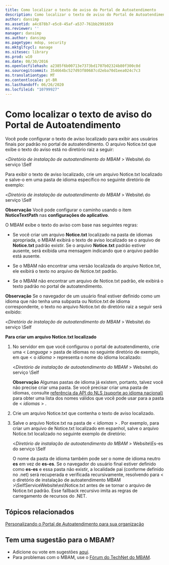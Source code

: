 ```yaml
---
title: Como localizar o texto de aviso do Portal de Autoatendimento
description: Como localizar o texto de aviso do Portal de Autoatendimento
author: dansimp
ms.assetid: a4c878b7-e5c8-45af-a537-761bb2991659
ms.reviewer: ''
manager: dansimp
ms.author: dansimp
ms.pagetype: mdop, security
ms.mktglfcycl: manage
ms.sitesec: library
ms.prod: w10
ms.date: 08/30/2016
ms.openlocfilehash: a2385f6b00713e7373bd1707b02324b80f300c0d
ms.sourcegitcommit: 354664bc527d93f80687cd2eba70d1eea024c7c3
ms.translationtype: MT
ms.contentlocale: pt-BR
ms.lasthandoff: 06/26/2020
ms.locfileid: "10799927"
---
```

# Como localizar o texto de aviso do Portal de Autoatendimento


Você pode configurar o texto de aviso localizado para exibir aos usuários finais por padrão no portal de autoatendimento. O arquivo Notice.txt que exibe o texto do aviso está no diretório raiz a seguir:

&lt;*Diretório de instalação de autoatendimento do MBAM* &gt; Website\\ do serviço \\Self

Para exibir o texto de aviso localizado, crie um arquivo Notice.txt localizado e salve-o em uma pasta de idioma específico no seguinte diretório de exemplo:

&lt;*Diretório de instalação de autoatendimento do MBAM* &gt; Website\\ do serviço \\Self

**Observação**  Você pode configurar o caminho usando o item **NoticeTextPath** nas **configurações do aplicativo**.

 

O MBAM exibe o texto do aviso com base nas seguintes regras:

-   Se você criar um arquivo **Notice.txt** localizado na pasta de idiomas apropriada, o MBAM exibirá o texto de aviso localizado se o arquivo de **Notice.txt** padrão existir. Se o arquivo **Notice.txt** padrão estiver ausente, será exibida uma mensagem indicando que o arquivo padrão está ausente.

-   Se o MBAM não encontrar uma versão localizada do arquivo Notice.txt, ele exibirá o texto no arquivo de Notice.txt padrão.

-   Se o MBAM não encontrar um arquivo de Notice.txt padrão, ele exibirá o texto padrão no portal de autoatendimento.

**Observação**  Se o navegador de um usuário final estiver definido como um idioma que não tenha uma subpasta ou Notice.txt de idioma correspondente, o texto no arquivo Notice.txt do diretório raiz a seguir será exibido:

&lt;*Diretório de instalação de autoatendimento do MBAM* &gt; Website\\ do serviço \\Self

 

**Para criar um arquivo Notice.txt localizado**

1.  No servidor em que você configurou o portal de autoatendimento, crie uma &lt; *Language* &gt; pasta de idiomas no seguinte diretório de exemplo, em que &lt; o *idioma* &gt; representa o nome do idioma localizado:

    &lt;*Diretório de instalação de autoatendimento do MBAM* &gt; Website\\ do serviço \\Self

    **Observação**  Algumas pastas de idioma já existem, portanto, talvez você não precise criar uma pasta. Se você precisar criar uma pasta de idiomas, consulte [referência da API do NLS (suporte ao idioma nacional)](https://go.microsoft.com/fwlink/?LinkId=317947) para obter uma lista dos nomes válidos que você pode usar para a pasta de &lt; *idiomas* &gt; .

     

2.  Crie um arquivo Notice.txt que contenha o texto de aviso localizado.

3.  Salve o arquivo Notice.txt na pasta de &lt; *idiomas* &gt; . Por exemplo, para criar um arquivo de Notice.txt localizado em espanhol, salve o arquivo Notice.txt localizado no seguinte exemplo de diretório:

    &lt;*Diretório de instalação de autoatendimento do MBAM* &gt; Website\\Es-es do serviço \\Self

    O nome da pasta de idioma também pode ser o nome de idioma neutro **es** em vez de **es-es**. Se o navegador do usuário final estiver definido como **es-es** e essa pasta não existir, a localidade pai (conforme definido no .net) será recuperada e verificada recursivamente, resolvendo para &lt; o diretório de instalação de autoatendimento MBAM &gt;\\SelfServiceWebsite\\es\\Notice.txt antes de se tornar o arquivo de Notice.txt padrão. Esse fallback recursivo imita as regras de carregamento de recursos do .NET.



## Tópicos relacionados


[Personalizando o Portal de Autoatendimento para sua organização](customizing-the-self-service-portal-for-your-organization.md)

 

## Tem uma sugestão para o MBAM?
- Adicione ou vote em sugestões [aqui](http://mbam.uservoice.com/forums/268571-microsoft-bitlocker-administration-and-monitoring). 
- Para problemas com o MBAM, use o [Fórum do TechNet do MBAM](https://social.technet.microsoft.com/Forums/home?forum=mdopmbam). 





